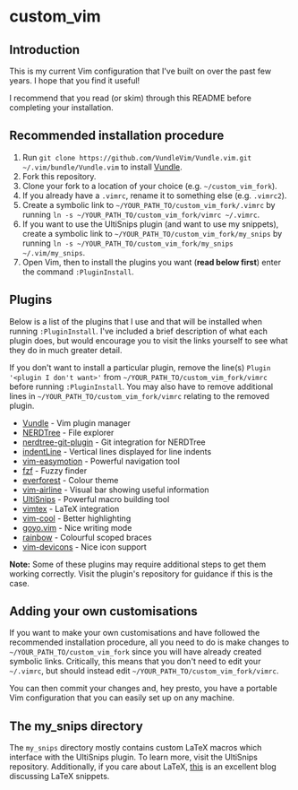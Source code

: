 # custom_vim

## Introduction

This is my current Vim configuration that I've built on over the past few years. I hope that you find it useful!

I recommend that you read (or skim) through this README before completing your installation.

## Recommended installation procedure

1. Run ``git clone https://github.com/VundleVim/Vundle.vim.git ~/.vim/bundle/Vundle.vim`` to install [Vundle](https://github.com/VundleVim/Vundle.vim).
2. Fork this repository.
3. Clone your fork to a location of your choice (e.g. `~/custom_vim_fork`).
4. If you already have a `.vimrc`, rename it to something else (e.g. `.vimrc2`).
5. Create a symbolic link to `~/YOUR_PATH_TO/custom_vim_fork/.vimrc` by running `ln -s ~/YOUR_PATH_TO/custom_vim_fork/vimrc ~/.vimrc`.
6. If you want to use the UltiSnips plugin (and want to use my snippets), create a symbolic link to `~/YOUR_PATH_TO/custom_vim_fork/my_snips` by running `ln -s ~/YOUR_PATH_TO/custom_vim_fork/my_snips ~/.vim/my_snips`.
7. Open Vim, then to install the plugins you want (**read below first**) enter the command `:PluginInstall`.

## Plugins

Below is a list of the plugins that I use and that will be installed when running `:PluginInstall`. 
I've included a brief description of what each plugin does, but would encourage you to visit the links yourself to see what they do in much greater detail. 

If you don't want to install a particular plugin, remove the line(s) `Plugin '<plugin I don't want>'` from `~/YOUR_PATH_TO/custom_vim_fork/vimrc` before running `:PluginInstall`.
You may also have to remove additional lines in `~/YOUR_PATH_TO/custom_vim_fork/vimrc` relating to the removed plugin.

- [Vundle](https://github.com/VundleVim/Vundle.vim) - Vim plugin manager
- [NERDTree](https://github.com/preservim/nerdtree) - File explorer 
- [nerdtree-git-plugin](https://github.com/Xuyuanp/nerdtree-git-plugin) - Git integration for NERDTree
- [indentLine](https://github.com/Yggdroot/indentLine) - Vertical lines displayed for line indents
- [vim-easymotion](https://github.com/easymotion/vim-easymotion) - Powerful navigation tool
- [fzf](https://github.com/junegunn/fzf) - Fuzzy finder
- [everforest](https://github.com/sainnhe/everforest) - Colour theme
- [vim-airline](https://github.com/vim-airline/vim-airline) - Visual bar showing useful information
- [UltiSnips](https://github.com/SirVer/ultisnips) - Powerful macro building tool
- [vimtex](https://github.com/lervag/vimtex) - LaTeX integration
- [vim-cool](https://github.com/romainl/vim-cool) - Better highlighting
- [goyo.vim](https://github.com/junegunn/goyo.vim/) - Nice writing mode
- [rainbow](https://github.com/luochen1990/rainbow) - Colourful scoped braces
- [vim-devicons](https://github.com/ryanoasis/vim-devicons) - Nice icon support

**Note:** Some of these plugins may require additional steps to get them working correctly. Visit the plugin's repository for guidance if this is the case.

## Adding your own customisations

If you want to make your own customisations and have followed the recommended installation procedure, all you need to do is make changes to `~/YOUR_PATH_TO/custom_vim_fork` since you will
have already created symbolic links. Critically, this means that you don't need to edit your `~/.vimrc`, but should instead edit `~/YOUR_PATH_TO/custom_vim_fork/vimrc`.

You can then commit your changes and, hey presto, you have a portable Vim configuration that you can easily set up on any machine.

## The my_snips directory

The `my_snips` directory mostly contains custom LaTeX macros which interface with the UltiSnips plugin. To learn more, visit the UltiSnips repository.
Additionally, if you care about LaTeX, [this](https://castel.dev/post/lecture-notes-1/) is an excellent blog discussing LaTeX snippets.
